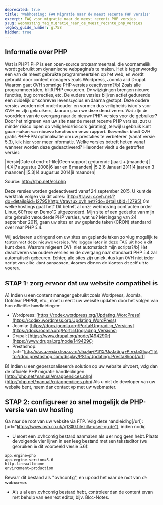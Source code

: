 ```yaml
---
deprecated: true
title: 'Webhosting: FAQ Migratie naar de meest recente PHP versies'
excerpt: FAQ voor migratie naar de meest recente PHP versies
slug: webhosting_faq_migratie_naar_de_meest_recente_php_versies
legacy_guide_number: g1758
hidden: true
---
```



## Informatie over PHP
Wat is PHP?
PHP is een open-source programmeertaal, die voornamelijk wordt gebruikt om dynamische webpagina's te maken.
Het is tegenwoordig een van de meest gebruikte programmeertalen op het web, en wordt gebruikt door content managers zoals Wordpress, Joomla and Drupal.
Waarom gaat OVH sommige PHP-versies deactiveren?/b]
Zoals alle programmeertalen, blijft PHP evolueren. De wijzigingen brengen nieuwe functies, bug correcties, etc. De oudere versies blijven actief gedurende een duidelijk omschreven levenscyclus en daarna gestopt.
Deze oudere versies worden niet onderhouden en vormen dus  veiligheidsrisico's voor OVH en zijn gebruikers, daarom gaan we deze deactiveren.
Wat zijn de voordelen van de overgang naar de nieuwe PHP-versies voor de gebruiker?
Door het migreren van uw site naar de meest recente PHP versies, zult u minder risico lopen op veiligheidsrisico's (pirating), terwijl u gebruik kunt gaan maken van nieuwe functies en onze support.
Bovendien biedt OVH gratis PHP-FPM optimalisatie om uw prestaties te verbeteren (vanaf versie 5.3), klik [hier](https://www.ovhcloud.com/fr/web-hosting/optimisation-php-fpm.xml) voor meer informatie.
Welke versies betreft het en vanaf wanneer worden deze gedeactiveerd?
Hieronder vindt u de getroffen versies:

|Versie|Date of end-of-life|Geen support gedurende [jaar] + [maanden]|
|4.X|7 augustus 2008|6 jaar en 8 maanden|
|5.2|6 Januari 2011|4 jaar en 3 maanden|
|5.3|14 augustus 2014|8 maanden|


Source: http://php.net/eol.php

Deze versies worden gedeactiveerd vanaf 24 september 2015. U kunt de werktaak volgen via dit adres: [http://travaux.ovh.net/?do=details&id=12795](http://travaux.ovh.net/?do=details&id=12795)
Om welke hostings gaat het?
Dit betreft al onze webhosting contracten onder Linux, 60Free en Demo1G uitgezonderd.
Mijn site of een gedeelte van mijn site gebruikt verouderde PHP versies, wat nu?
Met ingang van 24 september 2015, gaan uw sites en uw geplande taken (CRON) standaard over naar PHP 5.4.

Wij adviseren u dringend om uw sites en geplande taken zo vlug mogelijk te testen met deze nieuwe versies. We leggen later in deze FAQ uit hoe u dit kunt doen.
Waarom migreert OVH niet automatisch mijn scripts?/b]
Het deactiveren van oudere versies en de overgang naar standaard PHP 5.4 zal automatisch gebeuren.
Echter, alle sites zijn uniek, dus kan OVH niet ieder script van elke klant aanpassen, daarom dienen de klanten dit zelf uit te voeren.


## STAP 1: zorg ervoor dat uw website compatibel is
A) Indien u een content manager gebruikt zoals Wordpress, Joomla, Dotclear PHPBB, etc., moet u eerst uw website updaten door het volgen van hun officiële handleidingen:

- Wordpress: [https://codex.wordpress.org/Updating_WordPress](https://codex.wordpress.org/Updating_WordPress)
- Joomla: [https://docs.joomla.org/Portal:Upgrading_Versions](https://docs.joomla.org/Portal:Upgrading_Versions)
- Drupal: [https://www.drupal.org/node/1494290r](https://www.drupal.org/node/1494290)
- Prestashop: [url="http://doc.prestashop.com/display/PS15/Updating+PrestaShop"]http://doc.prestashop.com/display/PS15/Updating+PrestaShop[/url]

B) Indien u een gepersonaliseerde solution op uw website uitvoert, volg dan de officiële PHP migratie handleidingen: [http://php.net/manual/en/appendices.php](http://php.net/manual/en/appendices.php)
Als u niet de developer van uw website bent, neem dan contact op met uw webmaster.


## STAP 2: configureer zo snel mogelijk de PHP-versie van uw hosting
Ga naar de root van uw website via FTP. Volg deze handleiding[/url]: [url="https://www.ovh.co.uk/g1380.filezilla-user-guide"], indien nodig.


- U moet een .ovhconfig bestand aanmaken als u er nog geen hebt. Plaats de volgende vier lijnen in een leeg bestand met een teksteditor (we gebruiken in dit voorbeeld versie 5.6):


```
app.engine=php
app.engine.version=5.6
http.firewall=none
environment=production
```



Bewaar dit bestand als ".ovhconfig", en upload het naar de root van de webserver.


- Als u al een .ovhconfig bestand hebt, controleer dan de content ervan met behulp van een text editor, bijv. Bloc-Notes.


